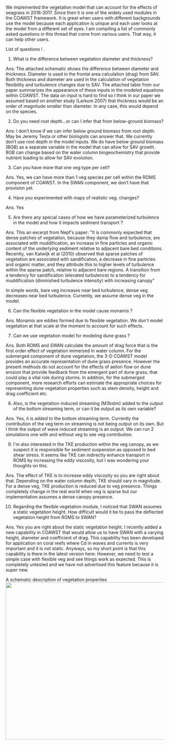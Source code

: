We implemented the vegetation model that can account for the effects of seagrass in 2016-2017. Since then it is one of the widely used modules in the COAWST framework.
It is great when users with different backgrounds use the model because each application is unique and each user looks at the model from a different set of eyes. I am compiling 
a list of commonly asked questions in this thread that come from various users. That way, it can help other users. 

List of questions ! .
1.	What is the difference between vegetation diameter and thickness?

Ans: The attached schematic shows the difference between diameter and thickness. Diameter is used in the frontal area calculation (drag) from SAV. Both thickness and diameter are used in the calculation of vegetation flexibility and turbulence changes due to SAV. The attached table from our paper summarizes the appearance of these inputs in the modeled equations within COAWST. The data on input is hard to find so I think in our paper we assumed based on another study (Larkum 2007) that thickness would be an order of magnitude smaller than diameter. In any case, this would depend on the species. 
 
2.	 Do you need root depth...or can I infer that from below-ground biomass? 

Ans: I don’t know if we can infer below ground biomass from root depth. May be Jeremy Testa or other biologists can answer that.  We currently don’t use root depth in the model inputs. We do have below ground biomass (BGB) as a separate variable in the model that can allow for SAV growth. BGB can change based on the water column biogeochemistry that provide nutrient loading to allow for SAV evolution. 

3.	Can you have more that one veg type per cell? 

Ans. Yes, we can have more than 1 veg species per cell within the ROMS component of COAWST. In the SWAN component, we don’t have that provision yet. 

4.	Have you experimented with maps of realistic veg. changes?

Ans. Yes

5. Are there any special cases of how we have parameterized turbulence in the model and how it impacts sediment transport ?
 
Ans. This an excerpt from Nepf's paper: "It is commonly expected that dense patches of vegetation, because they damp flow and
turbulence, are associated with muddification, an increase in fine particles and organic content of the
underlying sediment relative to adjacent bare bed conditions. Recently, van Katwijk et al (2010)
observed that sparse patches of vegetation are associated with sandification, a decrease in fine
particles and organic matter, and they attribute this to higher levels of turbulence within the sparse
patch, relative to adjacent bare regions. A transition from a tendency for sandification (elevated
turbulence) to a tendency for muddification (diminished turbulence intensity) with increasing canopy"

In simple words, bare veg increases near bed turbulence, dense veg decreases near bed turbulence. Currently, we assume dense veg in the model.

6. Can the flexible vegetation in the model cause monamis ? 

Ans. Monamis are eddies formed due to flexible vegetation. We don't model vegetation at that scale at the moment to account 
for such effects.

7. Can we use vegetation model for modeling dune grass ? 

Ans. Both ROMS and SWAN calculate the amount of drag force that is the first order effect of vegetation immersed in water column. 
For the submerged component of dune vegetation, the 3-D COAWST model provides an accurate representation of dune grass presence. However the present 
methods do not account for the effects of aelion flow on dune erosion that provide feedback from the emergent part of dune grass;
that could play a vital role during storms. In addition, for the submerged component, more research efforts can estimate the appropriate 
choices for representing dune vegetation properties such as stem density, height and drag coefficient etc.

8. Also, is the vegetation-induced streaming (M3bstm) added to the output of the bottom streaming term, or can it be output as its own variable?

Ans. Yes, it is added to the bottom streaming term. Currently the contribution of the veg term on streaming is not being output on its own. 
But I think the output of wave induced streaming is an output. We can run 2 simulations one with and without veg to see veg contribution.

9. I'm also interested in the TKE production within the veg canopy, as we suspect it is responsible for sediment suspension as opposed to bed 
shear stress. It seems like TKE can indirectly enhance transport in ROMS by increasing the eddy viscosity, but I was wondering your thoughts on this.

Ans. The effect of TKE is to increase eddy viscosity so you are right about that. Depending on the water column depth, TKE 
should vary in magnitude. For a dense veg, TKE production is reduced due to veg presence. Things completely change in the real world when
veg is sparse but our implementation assumes a dense canopy presence.

10. Regarding the flexible vegetation module, I noticed that SWAN assumes a static vegetation height. How difficult would it be to pass the deflected 
vegetation height from ROMS to SWAN?

Ans. Yes you are right about the static vegetation height. I recently added a new capability in COAWST that would allow us to have SWAN with 
a varying height, diameter and coefficient of drag. This capability has been developed for application on coral reefs where Cd in waves and currents is very important and it is not static. Anyways, so my short point is that this capability is there in the latest version here:
However, we need to test a simple case with flexible veg and see things work as expected. This is completely untested and we have not advertised this 
feature because it is super new. 

A schematic description of vegetation properties
<img  src="https://user-images.githubusercontent.com/10886837/154726424-198a401b-7eb9-4612-ab5f-fecd08527971.jpg" width="800" height="500" />

